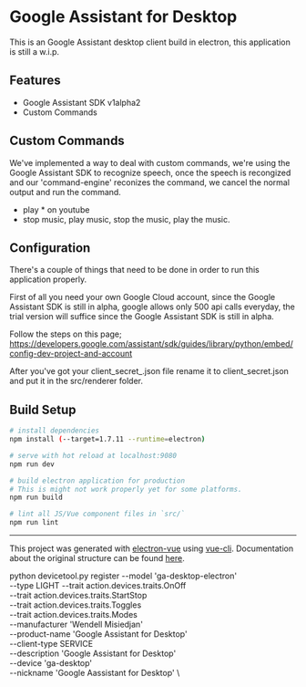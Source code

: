 # Google Assistant for Desktop

This is an Google Assistant desktop client build in electron, this application is still a w.i.p.

## Features
* Google Assistant SDK v1alpha2
* Custom Commands

## Custom Commands
We've implemented a way to deal with custom commands, we're using the Google Assistant SDK to recognize speech, once the speech is recongized and our 'command-engine' reconizes the command, we cancel the normal output and run the command.

* play * on youtube
* stop music, play music, stop the music, play the music.

## Configuration
There's a couple of things that need to be done in order to run this application properly.

First of all you need your own Google Cloud account, since the Google Assistant SDK is still in alpha, google allows only 500 api calls everyday, the trial version will suffice since the Google Assistant SDK is still in alpha.

Follow the steps on this page;
https://developers.google.com/assistant/sdk/guides/library/python/embed/config-dev-project-and-account

After you've got your client_secret_<client-id>.json file rename it to client_secret.json and put it in the src/renderer folder.

## Build Setup

``` bash
# install dependencies
npm install (--target=1.7.11 --runtime=electron)

# serve with hot reload at localhost:9080
npm run dev

# build electron application for production
# This is might not work properly yet for some platforms.
npm run build

# lint all JS/Vue component files in `src/`
npm run lint

```

---

This project was generated with [electron-vue](https://github.com/SimulatedGREG/electron-vue) using [vue-cli](https://github.com/vuejs/vue-cli). Documentation about the original structure can be found [here](https://simulatedgreg.gitbooks.io/electron-vue/content/index.html).


python devicetool.py register --model 'ga-desktop-electron' \
                                            --type LIGHT --trait action.devices.traits.OnOff \
                                            --trait action.devices.traits.StartStop \
                                            --trait action.devices.traits.Toggles \
                                            --trait action.devices.traits.Modes \
                                            --manufacturer 'Wendell Misiedjan' \
                                            --product-name 'Google Assistant for Desktop' \
                                            --client-type SERVICE \
                                            --description 'Google Assistant for Desktop' \
                                            --device 'ga-desktop' \
                                            --nickname 'Google Aassistant for Desktop' \
